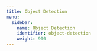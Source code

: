 ```yaml
---
title: Object Detection
menu:
  sidebar:
    name: Object Detection
    identifier: object-detection
    weight: 900
---
```




